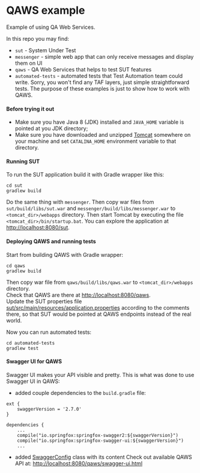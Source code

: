 # QAWS example
Example of using QA Web Services.  
  
In this repo you may find:  
- `sut` - System Under Test  
- `messenger` - simple web app that can only receive messages and display them on UI  
- `qaws` - QA Web Services that helps to test SUT features  
- `automated-tests` - automated tests that Test Automation team could write.
Sorry, you won't find any TAF layers, just simple straightforward tests.
The purpose of these examples is just to show how to work with QAWS.

#### Before trying it out
- Make sure you have Java 8 (JDK) installed and `JAVA_HOME` variable is pointed at you JDK directory;
- Make sure you have downloaded and unzipped [Tomcat](https://tomcat.apache.org/download-80.cgi)
somewhere on your machine and set `CATALINA_HOME` environment variable to that directory.  

#### Running SUT
To run the SUT application build it with Gradle wrapper like this:
```
cd sut
gradlew build
```
Do the same thing with `messenger`.
Then copy war files from `sut/build/libs/sut.war` and `messenger/build/libs/messenger.war` to `<tomcat_dir>/webapps` directory.
Then start Tomcat by executing the file `<tomcat_dir>/bin/startup.bat`.
You can explore the application at [http://localhost:8080/sut](http://localhost:8080/sut/).  

#### Deploying QAWS and running tests
Start from building QAWS with Gradle wrapper:
```
cd qaws
gradlew build
```
Then copy war file from `qaws/build/libs/qaws.war` to `<tomcat_dir>/webapps` directory.  
Check that QAWS are there at [http://localhost:8080/qaws](http://localhost:8080/qaws/).  
Update the SUT properties file
[sut/src/main/resources/application.properties](https://github.com/barik87/qaws-example/blob/master/sut/src/main/resources/application.properties)
according to the comments there, so that SUT would be pointed at QAWS endpoints instead of the real world.  
  
Now you can run automated tests:
```
cd automated-tests
gradlew test
```

#### Swagger UI for QAWS
Swagger UI makes your API visible and pretty.
This is what was done to use Swagger UI in QAWS:
- added couple dependencies to the `build.gradle` file:
```
ext {
    swaggerVersion = '2.7.0'
}

dependencies {
    ...
    compile("io.springfox:springfox-swagger2:${swaggerVersion}")
    compile("io.springfox:springfox-swagger-ui:${swaggerVersion}")
    ...
```
- added [SwaggerConfig](https://github.com/barik87/qaws-example/blob/master/qaws/src/main/java/com/example/qaws/swagger/SwaggerConfig.java) class with its content
Check out available QAWS API at: [http://localhost:8080/qaws/swagger-ui.html](http://localhost:8080/qaws/swagger-ui.html)
 
